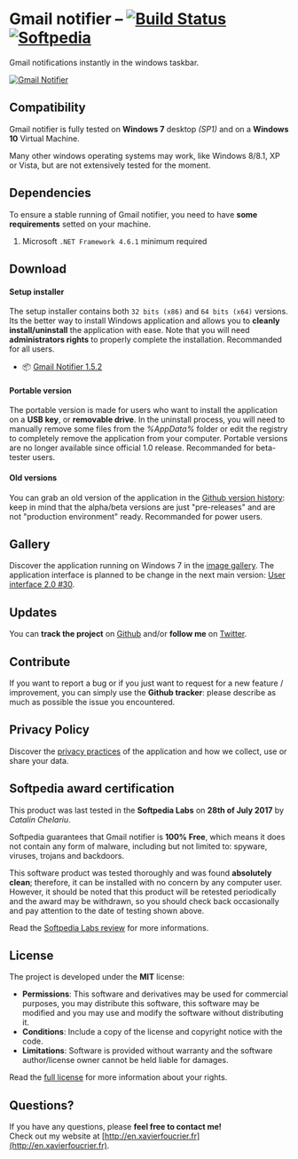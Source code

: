 Gmail notifier – [![Build Status](https://travis-ci.org/xavierfoucrier/gmail-notifier.svg?branch=master "Travis CI - Builds")](https://travis-ci.org/xavierfoucrier/gmail-notifier) [![Softpedia](http://beta.xavierfoucrier.fr/softpedia.png "Softpedia - Awarded")](http://www.softpedia.com/get/Internet/E-mail/Mail-Utilities/xavierfoucrier-Gmail-notifier.shtml#status)
======
Gmail notifications instantly in the windows taskbar.

[![Gmail Notifier](https://raw.github.com/xavierfoucrier/gmail-notifier/master/screenshots/main.png "Gmail Notifier - Image Gallery")](https://github.com/xavierfoucrier/gmail-notifier/blob/master/GALLERY.md)


Compatibility
-------------
Gmail notifier is fully tested on **Windows 7** desktop *(SP1)* and on a **Windows 10** Virtual Machine.

Many other windows operating systems may work, like Windows 8/8.1, XP or Vista, but are not extensively tested for the moment.


Dependencies
------------
To ensure a stable running of Gmail notifier, you need to have **some requirements** setted on your machine.

1. Microsoft `.NET Framework 4.6.1` minimum required


Download
-------
#### Setup installer
The setup installer contains both `32 bits (x86)` and `64 bits (x64)` versions. Its the better way to install Windows application and allows you to **cleanly install/uninstall** the application with ease. Note that you will need **administrators rights** to properly complete the installation. Recommanded for all users.

* :package: [Gmail Notifier 1.5.2](https://github.com/xavierfoucrier/gmail-notifier/releases/download/v1.5.2-release/Gmail.Notifier.1.5.2.exe)

#### Portable version
The portable version is made for users who want to install the application on a **USB key**, or **removable drive**. In the uninstall process, you will need to manually remove some files from the *%AppData%* folder or edit the registry to completely remove the application from your computer. Portable versions are no longer available since official 1.0 release. Recommanded for beta-tester users.

#### Old versions

You can grab an old version of the application in the [Github version history](https://github.com/xavierfoucrier/gmail-notifier/tags): keep in mind that the alpha/beta versions are just "pre-releases" and are not "production environment" ready. Recommanded for power users.


Gallery
-------
Discover the application running on Windows 7 in the [image gallery](https://github.com/xavierfoucrier/gmail-notifier/blob/master/GALLERY.md). The application interface is planned to be change in the next main version: [User interface 2.0 #30](https://github.com/xavierfoucrier/gmail-notifier/issues/30).


Updates
-------
You can **track the project** on [Github](http://github.com/xavierfoucrier) and/or **follow me** on [Twitter](http://twitter.com/xavierfoucrier).


Contribute
----------
If you want to report a bug or if you just want to request for a new feature / improvement, you can simply use the **Github tracker**: please describe as much as possible the issue you encountered.


Privacy Policy
-------
Discover the [privacy practices](https://github.com/xavierfoucrier/gmail-notifier/blob/master/PRIVACY.md) of the application and how we collect, use or share your data.


Softpedia award certification
-------
This product was last tested in the **Softpedia Labs** on **28th of July 2017** by *Catalin Chelariu*.

Softpedia guarantees that Gmail notifier is **100% Free**, which means it does not contain any form of malware, including but not limited to: spyware, viruses, trojans and backdoors.

This software product was tested thoroughly and was found **absolutely clean**; therefore, it can be installed with no concern by any computer user. However, it should be noted that this product will be retested periodically and the award may be withdrawn, so you should check back occasionally and pay attention to the date of testing shown above.

Read the [Softpedia Labs review](http://www.softpedia.com/get/Internet/E-mail/Mail-Utilities/xavierfoucrier-Gmail-notifier.shtml) for more informations.

License
-------
The project is developed under the **MIT** license:

- **Permissions**: This software and derivatives may be used for commercial purposes, you may distribute this software, this software may be modified and you may use and modify the software without distributing it.
- **Conditions**: Include a copy of the license and copyright notice with the code.
- **Limitations**: Software is provided without warranty and the software author/license owner cannot be held liable for damages.

Read the [full license](https://github.com/xavierfoucrier/gmail-notifier/blob/master/LICENSE.md) for more information about your rights.


Questions?
----------
If you have any questions, please **feel free to contact me!**  
Check out my website at [http://en.xavierfoucrier.fr](http://en.xavierfoucrier.fr).
